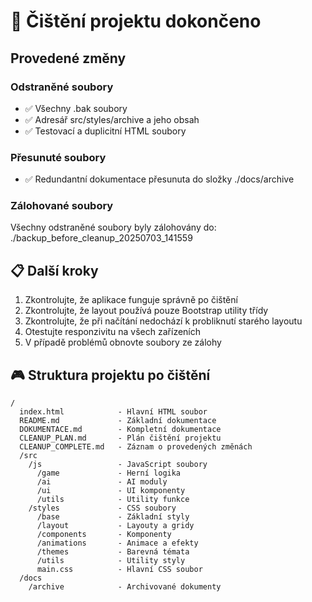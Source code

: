 # 🧹 Čištění projektu dokončeno

## Provedené změny

### Odstraněné soubory
- ✅ Všechny .bak soubory
- ✅ Adresář src/styles/archive a jeho obsah
- ✅ Testovací a duplicitní HTML soubory

### Přesunuté soubory
- ✅ Redundantní dokumentace přesunuta do složky ./docs/archive

### Zálohované soubory
Všechny odstraněné soubory byly zálohovány do: ./backup_before_cleanup_20250703_141559

## 📋 Další kroky

1. Zkontrolujte, že aplikace funguje správně po čištění
2. Zkontrolujte, že layout používá pouze Bootstrap utility třídy
3. Zkontrolujte, že při načítání nedochází k probliknutí starého layoutu
4. Otestujte responzivitu na všech zařízeních
5. V případě problémů obnovte soubory ze zálohy

## 🎮 Struktura projektu po čištění

```
/
  index.html            - Hlavní HTML soubor
  README.md             - Základní dokumentace
  DOKUMENTACE.md        - Kompletní dokumentace
  CLEANUP_PLAN.md       - Plán čištění projektu
  CLEANUP_COMPLETE.md   - Záznam o provedených změnách
  /src
    /js                 - JavaScript soubory
      /game             - Herní logika
      /ai               - AI moduly
      /ui               - UI komponenty
      /utils            - Utility funkce
    /styles             - CSS soubory
      /base             - Základní styly
      /layout           - Layouty a gridy
      /components       - Komponenty
      /animations       - Animace a efekty
      /themes           - Barevná témata
      /utils            - Utility styly
      main.css          - Hlavní CSS soubor
  /docs
    /archive            - Archivované dokumenty
```
